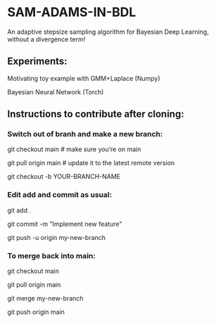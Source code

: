 # SAM-ADAMS-IN-BDL

An adaptive stepsize sampling algorithm for Bayesian Deep Learning, without a divergence term!

## Experiments:

Motivating toy example with GMM+Laplace (Numpy)

Bayesian Neural Network (Torch)


## Instructions to contribute after cloning:

### Switch out of branh and make a new branch:

git checkout main          # make sure you’re on main

git pull origin main        # update it to the latest remote version

git checkout -b YOUR-BRANCH-NAME

### Edit add and commit as usual:

git add .

git commit -m "Implement new feature"

git push -u origin my-new-branch


### To merge back into main:

git checkout main

git pull origin main

git merge my-new-branch

git push origin main


